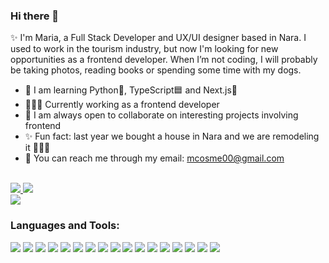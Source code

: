 ### Hi there 👋

<!--
**mcosme000/mcosme000** is a ✨ _special_ ✨ repository because its `README.md` (this file) appears on your GitHub profile.

Here are some ideas to get you started:

- 🔭 I’m currently working on ...
- 🌱 I’m currently learning ...
- 👯 I’m looking to collaborate on ...
- 🤔 I’m looking for help with ...
- 💬 Ask me about ...
- 📫 How to reach me: ...
- 😄 Pronouns: ...
- ⚡ Fun fact: ...

参考リンク
https://img.shields.io/badge/prisma-000000?style=for-the-badge&logo=prisma&logoColor=white
https://simpleicons.org/?q=trpc
-->


✨ I'm Maria, a Full Stack Developer and UX/UI designer based in Nara. I used to work in the tourism industry, but now I'm looking for new opportunities as a frontend developer. 
When I’m not coding, I will probably be taking photos, reading books or spending some time with my dogs.

<!-- 🔭 I’m currently working on a blog app made with Rails and -->
- 🌱 I am learning Python🐍, TypeScript🟦 and Next.js🚀
- 👩🏼‍💻 Currently working as a frontend developer
- 👀 I am always open to collaborate on interesting projects involving frontend 
- ✨ Fun fact: last year we bought a house in Nara and we are remodeling it 🔨🎨🏡
- 📧 You can reach me through my email: mcosme00@gmail.com 

<div>
  <br />
  <a href="https://www.linkedin.com/in/maria-cosmen-7293771a7/" target="_blank">
    <img src="https://img.shields.io/badge/LinkedIn-blue?logo=linkedin&logoColor=white&&style=for-the-badge">
  </a>
   <a href="https://www.behance.net/maracosmen" target="_blank">
    <img src="https://img.shields.io/badge/Behance-blue?logo=behance&logoColor=white&&style=for-the-badge">
  </a>
</div>

<img src="https://www.codewars.com/users/mcosme000/badges/micro">

<h3 align="left">Languages and Tools:</h3>
<div>

  <!-- Frontend -->
  <img display="inline" src="https://img.shields.io/badge/-HTML5-E34F26?logo=html5&logoColor=fff&logoWidth=30&style=for-the-badge">
  <img src="https://img.shields.io/badge/-CSS3-1572B6?logo=css3&logoColor=fff&logoWidth=30&style=for-the-badge"> 
  <img display="inline" src="https://img.shields.io/badge/-javascript-F7DF1E?logo=javascript&logoColor=000&logoWidth=30&style=for-the-badge">
  <img src="https://img.shields.io/badge/-react-61DAFB?logo=react&logoColor=000&logoWidth=30&style=for-the-badge">
  <img src="https://img.shields.io/badge/-next.js-000000?logo=next.js&logoColor=fff&logoWidth=30&style=for-the-badge">
  <img src="https://img.shields.io/badge/-typescript-3178C6?logo=typescript&logoColor=fff&logoWidth=30&style=for-the-badge">

  <!-- Style -->
  <img src="https://img.shields.io/badge/-bootstrap-7952B3?logo=bootstrap&logoColor=fff&logoWidth=30&style=for-the-badge">
  <img src="https://img.shields.io/badge/-tailwind%20css-06B6D4?logo=tailwind%20css&logoColor=fff&logoWidth=30&style=for-the-badge">
  <img src="https://img.shields.io/badge/-sass-CC6699?logo=sass&logoColor=fff&logoWidth=30&style=for-the-badge">

  <!-- Backend -->
  <img src="https://img.shields.io/badge/-ruby-CC342D?logo=ruby&logoColor=fff&logoWidth=30&style=for-the-badge">
  <img src="https://img.shields.io/badge/-ruby%20on%20rails-CC0000?logo=rubyonrails&logoColor=fff&logoWidth=30&style=for-the-badge">

  <!-- Database and version control -->
  <img src="https://img.shields.io/badge/-postgreSQL-4169E1?logo=postgreSQL&logoColor=fff&logoWidth=30&style=for-the-badge">
  <img src="https://img.shields.io/badge/-prisma-000000?style=for-the-badge&logo=prisma&logoColor=white">
  <img src="https://img.shields.io/badge/-git-F05032?logo=git&logoColor=fff&logoWidth=30&style=for-the-badge">
  <img src="https://img.shields.io/badge/-heroku-430098?logo=heroku&logoColor=fff&logoWidth=30&style=for-the-badge">

  <!-- Design tools -->
  <img src="https://img.shields.io/badge/-figma-F24E1E?logo=figma&logoColor=fff&logoWidth=30&style=for-the-badge">
  <img src="https://img.shields.io/badge/-adobe%20illustrator-FF9A00?logo=adobeillustrator&logoColor=fff&logoWidth=30&style=for-the-badge">
</div>

